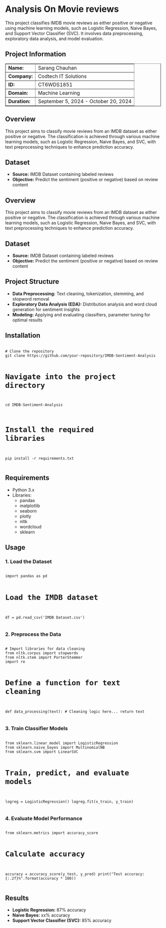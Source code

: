 <!DOCTYPE html>
<html lang="en">
<head>
    <meta charset="UTF-8">
   
</head>
<body>

<!-- Project Information -->
<!-- Project Information -->
<h1> Analysis On Movie reviews</h1>
<p>This project classifies IMDB movie reviews as either positive or negative using machine learning models, such as Logistic Regression, Naive Bayes, and Support Vector Classifier (SVC). It involves data preprocessing, exploratory data analysis, and model evaluation.</p>

<h2>Project Information</h2>
<table border="1" cellpadding="5" cellspacing="0">
    <tr>
        <td><strong>Name:</strong></td>
        <td>Sarang Chauhan</td>
    </tr>
    <tr>
        <td><strong>Company:</strong></td>
        <td>Codtech IT Solutions</td>
    </tr>
    <tr>
        <td><strong>ID:</strong></td>
        <td>CT6WDS1851</td>
    </tr>
    <tr>
        <td><strong>Domain:</strong></td>
        <td>Machine Learning</td>
    </tr>
    <tr>
        <td><strong>Duration:</strong></td>
        <td>September 5, 2024 - October 20, 2024</td>
    </tr>
</table>

<h2>Overview</h2>
<p>This project aims to classify movie reviews from an IMDB dataset as either positive or negative. The classification is achieved through various machine learning models, such as Logistic Regression, Naive Bayes, and SVC, with text preprocessing techniques to enhance prediction accuracy.</p>

<h2>Dataset</h2>
<ul>
    <li><strong>Source:</strong> IMDB Dataset containing labeled reviews</li>
    <li><strong>Objective:</strong> Predict the sentiment (positive or negative) based on review content</li>
</ul>

<h2>Overview</h2>
<p>This project aims to classify movie reviews from an IMDB dataset as either positive or negative. The classification is achieved through various machine learning models, such as Logistic Regression, Naive Bayes, and SVC, with text preprocessing techniques to enhance prediction accuracy.</p>

<h2>Dataset</h2>
<ul>
    <li><strong>Source:</strong> IMDB Dataset containing labeled reviews</li>
    <li><strong>Objective:</strong> Predict the sentiment (positive or negative) based on review content</li>
</ul>

<h2>Project Structure</h2>
<ul>
    <li><strong>Data Preprocessing:</strong> Text cleaning, tokenization, stemming, and stopword removal</li>
    <li><strong>Exploratory Data Analysis (EDA):</strong> Distribution analysis and word cloud generation for sentiment insights</li>
    <li><strong>Modeling:</strong> Applying and evaluating classifiers, parameter tuning for optimal results</li>
</ul>

<h2>Installation</h2>
<pre><code>
# Clone the repository
git clone https://github.com/your-repository/IMDB-Sentiment-Analysis

# Navigate into the project directory
cd IMDB-Sentiment-Analysis

# Install the required libraries
pip install -r requirements.txt
</code></pre>

<h2>Requirements</h2>
<ul>
    <li>Python 3.x</li>
    <li>Libraries:
        <ul>
            <li>pandas</li>
            <li>matplotlib</li>
            <li>seaborn</li>
            <li>plotly</li>
            <li>nltk</li>
            <li>wordcloud</li>
            <li>sklearn</li>
        </ul>
    </li>
</ul>

<h2>Usage</h2>

<h3>1. Load the Dataset</h3>
<pre><code>
import pandas as pd

# Load the IMDB dataset
df = pd.read_csv('IMDB Dataset.csv')
</code></pre>

<h3>2. Preprocess the Data</h3>
<pre><code>
# Import libraries for data cleaning
from nltk.corpus import stopwords
from nltk.stem import PorterStemmer
import re

# Define a function for text cleaning
def data_processing(text):
    # Cleaning logic here...
    return text
</code></pre>

<h3>3. Train Classifier Models</h3>
<pre><code>
from sklearn.linear_model import LogisticRegression
from sklearn.naive_bayes import MultinomialNB
from sklearn.svm import LinearSVC

# Train, predict, and evaluate models
logreg = LogisticRegression()
logreg.fit(x_train, y_train)
</code></pre>

<h3>4. Evaluate Model Performance</h3>
<pre><code>
from sklearn.metrics import accuracy_score

# Calculate accuracy
accuracy = accuracy_score(y_test, y_pred)
print("Test accuracy: {:.2f}%".format(accuracy * 100))
</code></pre>

<h2>Results</h2>
<ul>
    <li><strong>Logistic Regression:</strong> 87% accuracy</li>
    <li><strong>Naive Bayes:</strong> xx% accuracy</li>
    <li><strong>Support Vector Classifier (SVC):</strong> 85% accuracy</li>
</ul>

</body>
</html>
